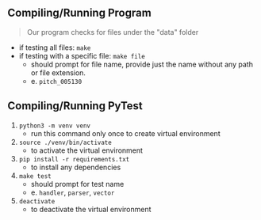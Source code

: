 ## Compiling/Running Program
>Our program checks for files under the "data" folder
* if testing all files: ```make```
* if testing with a specific file: ```make file```
    * should prompt for file name, provide just the name without any path or file extension.
    * e. ```pitch_005130```

## Compiling/Running PyTest
1. ```python3 -m venv venv```
    * run this command only once to create virtual environment
2. ```source ./venv/bin/activate```
    * to activate the virtual environment
3. ```pip install -r requirements.txt```
    * to install any dependencies
4. ```make test```
    * should prompt for test name
    * e. ```handler```, ```parser```, ```vector```
5. ```deactivate```
    * to deactivate the virtual environment
